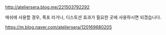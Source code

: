 http://ateliersera.blog.me/221503792292

매쉬에 사용할 경우, 폭포 라거나, 디스토션 효과가 필요한 곳에 사용하시면 되겠습니다.

https://m.blog.naver.com/ateliersera/120169680205